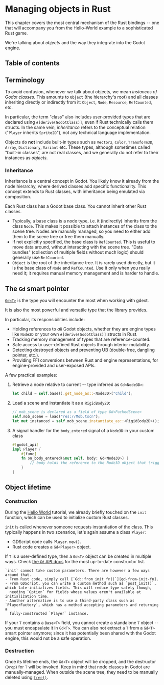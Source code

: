 <!--
  ~ Copyright (c) godot-rust; Bromeon and contributors.
  ~ This Source Code Form is subject to the terms of the Mozilla Public
  ~ License, v. 2.0. If a copy of the MPL was not distributed with this
  ~ file, You can obtain one at https://mozilla.org/MPL/2.0/.
-->

# Managing objects in Rust

This chapter covers the most central mechanism of the Rust bindings -- one that will accompany you from the Hello-World
example to a sophisticated Rust game.

We're talking about _objects_ and the way they integrate into the Godot engine.


## Table of contents
<!-- toc -->


## Terminology

To avoid confusion, whenever we talk about objects, we mean _instances of Godot classes_. This amounts to `Object` (the hierarchy's root)
and all classes inheriting directly or indirectly from it: `Object`, `Node`, `Resource`, `RefCounted`, etc.

In particular, the term "class" also includes user-provided types that are declared using `#[derive(GodotClass)]`,
even if Rust technically calls them structs. In the same vein, _inheritance_ refers to the conceptual relation
("`Player` inherits `Sprite2D`"), not any technical language implementation.

Objects do **not** include built-in types such as `Vector2`, `Color`, `Transform3D`, `Array`, `Dictionary`, `Variant` etc.
These types, although sometimes called "built-in classes", are not real classes, and we generally do not refer to their instances as _objects_.


### Inheritance

Inheritance is a central concept in Godot. You likely know it already from the node hierarchy, where derived classes add specific functionality.
This concept extends to Rust classes, with inheritance being emulated via composition.

Each Rust class has a Godot base class. You cannot inherit other Rust classes.

- Typically, a base class is a node type, i.e. it (indirectly) inherits from the class `Node`. This makes it possible to attach instances
  of the class to the scene tree. Nodes are manually managed, so you need to either add them to the scene tree or free them manually.
- If not explicitly specified, the base class is `RefCounted`. This is useful to move data around, without interacting with the scene tree.
  "Data bundles" (collection of multiple fields without much logic) should generally use `RefCounted`.
- `Object` is the root of the inheritance tree. It is rarely used directly, but it is the base class of `Node` and `RefCounted`.
  Use it only when you really need it; it requires manual memory management and is harder to handle.


## The `Gd` smart pointer

[`Gd<T>`][gd] is the type you will encounter the most when working with gdext.

It is also the most powerful and versatile type that the library provides.

In particular, its responsibilities include:

- Holding references to _all_ Godot objects, whether they are engine types like `Node2D` or your own `#[derive(GodotClass)]` structs in Rust.
- Tracking memory management of types that are reference-counted.
- Safe access to user-defined Rust objects through interior mutability.
- Detecting destroyed objects and preventing UB (double-free, dangling pointer, etc.).
- Providing FFI conversions between Rust and engine representations, for engine-provided and user-exposed APIs.

A few practical examples:

1. Retrieve a node relative to current -- type inferred as `Gd<Node3D>`:
    ```rust
    let child = self.base().get_node_as::<Node3D>("Child");
    ```

2. Load a scene and instantiate it as a `RigidBody2D`:
    ```rust
    // mob_scene is declared as a field of type Gd<PackedScene>
    self.mob_scene = load("res://Mob.tscn");
    let mut instanced = self.mob_scene.instantiate_as::<RigidBody2D>();
    ```

3. A signal handler for the `body_entered` signal of a `Node3D` in your custom class
    ```rust
    #[godot_api]
    impl Player {
        #[func]
        fn on_body_entered(&mut self, body: Gd<Node3D>) {
            // body holds the reference to the Node3D object that triggered the signal
        }
    }
    ```


## Object lifetime


### Construction

During the [Hello World](hello-world.md) tutorial, we already briefly touched on the `init` function, which can be used to initialize
custom Rust classes.

`init` is called whenever someone requests instantiation of the class.
This typically happens in two scenarios, let's again assume a class `Player`:

- GDScript code calls `Player.new()`.
- Rust code creates a `Gd<Player>` object.

If `T` is a user-defined type, then a `Gd<T>` object can be created in multiple ways. Check [the `Gd` API docs][gd] for the most up-to-date
constructor list.

```admonish note
`init` cannot take custom parameters. There are however a few ways around that.
- From Rust code, simply call [`Gd::from_init_fn()`][gd-from-init-fn].
- From GDScript, you can write a custom method such as `post_init()`, which late-initializes fields. This will reduce type safety though,
  needing `Option` for fields whose values aren't available at initialization time.
- Another alternative is to use a third-party class such as `PlayerFactory`, which has a method accepting parameters and returning a
  fully-constructed `Player` instance.
```

If your `T` contains a `Base<T>` field, you cannot create a standalone `T` object -- you must encapsulate it in `Gd<T>`.
You can also not extract a `T` from a `Gd<T>` smart pointer anymore; since it has potentially been shared with the Godot engine, this would
not be a safe operation.


### Destruction

Once its lifetime ends, the `Gd<T>` object will be dropped, and the destructor (`Drop`) for `T` will be invoked.
Keep in mind that node classes in Godot are manually-managed. When outside the scene tree, they need to be manually deleted
using [`free()`][gd-free].


[gd-from-init-fn]: https://godot-rust.github.io/docs/gdext/master/godot/obj/struct.Gd.html#method.from_init_fn
[gd-free]: https://godot-rust.github.io/docs/gdext/master/godot/obj/struct.Gd.html#method.free
[gd]: https://godot-rust.github.io/docs/gdext/master/godot/obj/struct.Gd.html
